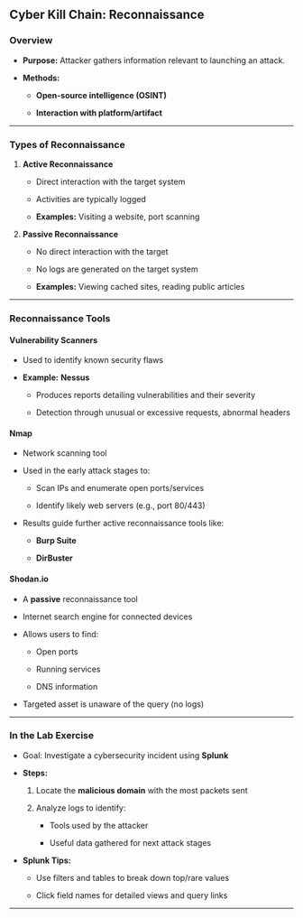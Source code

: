 ## **Cyber Kill Chain: Reconnaissance**

### **Overview**

- **Purpose:** Attacker gathers information relevant to launching an attack.
    
- **Methods:**
    
    - **Open-source intelligence (OSINT)**
        
    - **Interaction with platform/artifact**
        

---

### **Types of Reconnaissance**

1. **Active Reconnaissance**
    
    - Direct interaction with the target system
        
    - Activities are typically logged
        
    - **Examples:** Visiting a website, port scanning
        
2. **Passive Reconnaissance**
    
    - No direct interaction with the target
        
    - No logs are generated on the target system
        
    - **Examples:** Viewing cached sites, reading public articles
        

---

### **Reconnaissance Tools**

#### **Vulnerability Scanners**

- Used to identify known security flaws
    
- **Example:** **Nessus**
    
    - Produces reports detailing vulnerabilities and their severity
        
    - Detection through unusual or excessive requests, abnormal headers
        

#### **Nmap**

- Network scanning tool
    
- Used in the early attack stages to:
    
    - Scan IPs and enumerate open ports/services
        
    - Identify likely web servers (e.g., port 80/443)
        
- Results guide further active reconnaissance tools like:
    
    - **Burp Suite**
        
    - **DirBuster**
        

#### **Shodan.io**

- A **passive** reconnaissance tool
    
- Internet search engine for connected devices
    
- Allows users to find:
    
    - Open ports
        
    - Running services
        
    - DNS information
        
- Targeted asset is unaware of the query (no logs)
    

---

### **In the Lab Exercise**

- Goal: Investigate a cybersecurity incident using **Splunk**
    
- **Steps:**
    
    1. Locate the **malicious domain** with the most packets sent
        
    2. Analyze logs to identify:
        
        - Tools used by the attacker
            
        - Useful data gathered for next attack stages
            
- **Splunk Tips:**
    
    - Use filters and tables to break down top/rare values
        
    - Click field names for detailed views and query links
        

---